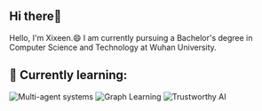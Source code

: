 ## Hi there👋
Hello, I'm Xixeen.😄 I am currently pursuing a Bachelor's degree in Computer Science and Technology at Wuhan University.
##  🌱 Currently learning:
![Multi-agent systems](https://img.shields.io/badge/-Multi-agent%20systems-lightgrey)
![Graph Learning](https://img.shields.io/badge/-Graph%20Learning-lightgrey)
![Trustworthy AI](https://img.shields.io/badge/-Trustworthy%20AI-lightgrey)






<!---
Xixeen/Xixeen is a ✨ special ✨ repository because its `README.md` (this file) appears on your GitHub profile.
You can click the Preview link to take a look at your changes.
--->
